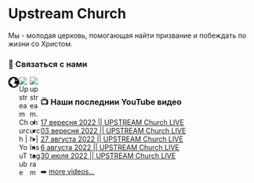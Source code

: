 # Upstream Church

Мы - молодая церковь, помогающая найти призвание и побеждать по жизни со Христом.

### 👥 Связаться с нами

[<img align="left" alt="upstream.life" width="22px" src="https://raw.githubusercontent.com/iconic/open-iconic/master/svg/globe.svg" />][website]
[<img align="left" alt="UpstreamChurch | YouTube" width="22px" src="https://cdn.jsdelivr.net/npm/simple-icons@v3/icons/youtube.svg" />][youtube]
[<img align="left" alt="upstream.church | Instagram" width="22px" src="https://cdn.jsdelivr.net/npm/simple-icons@v3/icons/instagram.svg" />][instagram]

<br />

### 📺 Наши последнии YouTube видео
<!-- YOUTUBE:START -->
- [17 вересня 2022 || UPSTREAM Church LIVE](https://www.youtube.com/watch?v=Ojc-ayrZ2uE)
- [03 вересня 2022 || UPSTREAM Church LIVE](https://www.youtube.com/watch?v=l4vGUBgV8u4)
- [27 августа 2022 || UPSTREAM Church LIVE](https://www.youtube.com/watch?v=jNgV-4pzYs4)
- [6 августа 2022 || UPSTREAM Church LIVE](https://www.youtube.com/watch?v=eTVf0mAbDY0)
- [30 июля 2022 || UPSTREAM Church LIVE](https://www.youtube.com/watch?v=JL0x9uoo0rg)
<!-- YOUTUBE:END -->

➡️ [more videos...](https://youtube.com/UpstreamChurch)

[website]: https://upstream.life/
[youtube]: https://youtube.com/UpstreamChurch
[instagram]: https://www.instagram.com/upstream.church
